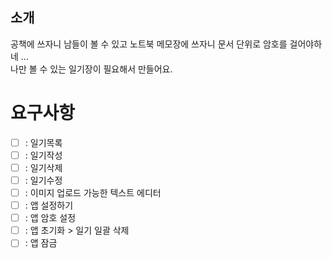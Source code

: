 ## 소개

공책에 쓰자니 남들이 볼 수 있고 노트북 메모장에 쓰자니 문서 단위로 암호를 걸어야하네 ...  
나만 볼 수 있는 일기장이 필요해서 만들어요.

# 요구사항

- [ ] : 일기목록
- [ ] : 일기작성
- [ ] : 일기삭제
- [ ] : 일기수정
- [ ] : 이미지 업로드 가능한 텍스트 에디터
- [ ] : 앱 설정하기
- [ ] : 앱 암호 설정
- [ ] : 앱 초기화 > 일기 일괄 삭제
- [ ] : 앱 잠금
